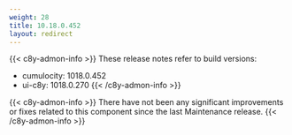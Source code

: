 ```yaml
---
weight: 28
title: 10.18.0.452
layout: redirect
---
```


{{< c8y-admon-info >}}
These release notes refer to build versions:
- cumulocity: 1018.0.452
- ui-c8y: 1018.0.270
{{< /c8y-admon-info >}}

{{< c8y-admon-info >}}
There have not been any significant improvements or fixes related to this component since the last Maintenance release.
{{< /c8y-admon-info >}}

